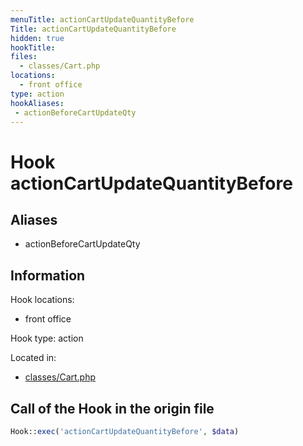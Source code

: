 ```yaml
---
menuTitle: actionCartUpdateQuantityBefore
Title: actionCartUpdateQuantityBefore
hidden: true
hookTitle: 
files:
  - classes/Cart.php
locations:
  - front office
type: action
hookAliases:
 - actionBeforeCartUpdateQty
---
```


# Hook actionCartUpdateQuantityBefore

## Aliases
 
 - actionBeforeCartUpdateQty



## Information

Hook locations: 
  - front office

Hook type: action

Located in: 
  - [classes/Cart.php](https://github.com/PrestaShop/PrestaShop/blob/8.0.x/classes/Cart.php)

## Call of the Hook in the origin file

```php
Hook::exec('actionCartUpdateQuantityBefore', $data)
```